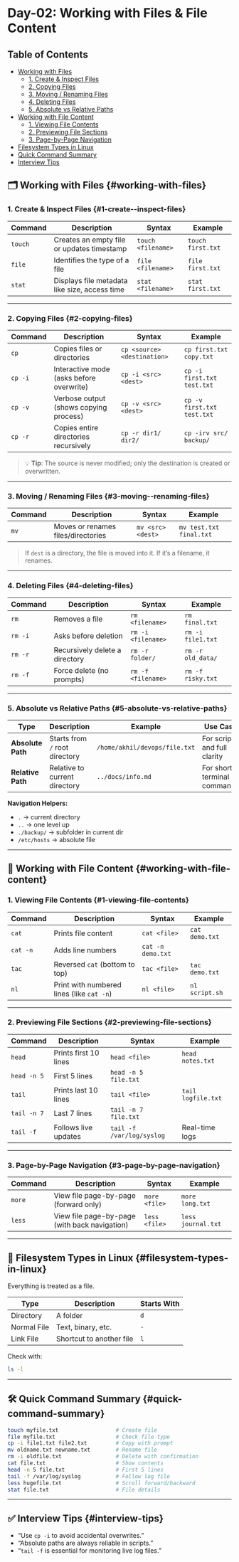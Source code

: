 # Day-02: Working with Files & File Content

## Table of Contents

- [Working with Files](#working-with-files)
  - [1. Create & Inspect Files](#1-create--inspect-files)
  - [2. Copying Files](#2-copying-files)
  - [3. Moving / Renaming Files](#3-moving---renaming-files)
  - [4. Deleting Files](#4-deleting-files)
  - [5. Absolute vs Relative Paths](#5-absolute-vs-relative-paths)
- [Working with File Content](#working-with-file-content)
  - [1. Viewing File Contents](#1-viewing-file-contents)
  - [2. Previewing File Sections](#2-previewing-file-sections)
  - [3. Page-by-Page Navigation](#3-page-by-page-navigation)
- [Filesystem Types in Linux](#filesystem-types-in-linux)
- [Quick Command Summary](#quick-command-summary)
- [Interview Tips](#interview-tips)

## 🗂️ Working with Files {#working-with-files}

### 1. Create & Inspect Files {#1-create--inspect-files}

| Command | Description                                   | Syntax             | Example           |
| ------- | --------------------------------------------- | ------------------ | ----------------- |
| `touch` | Creates an empty file or updates timestamp    | `touch <filename>` | `touch first.txt` |
| `file`  | Identifies the type of a file                 | `file <filename>`  | `file first.txt`  |
| `stat`  | Displays file metadata like size, access time | `stat <filename>`  | `stat first.txt`  |

---

### 2. Copying Files {#2-copying-files}

| Command | Description                              | Syntax                      | Example                    |
| ------- | ---------------------------------------- | --------------------------- | -------------------------- |
| `cp`    | Copies files or directories              | `cp <source> <destination>` | `cp first.txt copy.txt`    |
| `cp -i` | Interactive mode (asks before overwrite) | `cp -i <src> <dest>`        | `cp -i first.txt test.txt` |
| `cp -v` | Verbose output (shows copying process)   | `cp -v <src> <dest>`        | `cp -v first.txt test.txt` |
| `cp -r` | Copies entire directories recursively    | `cp -r dir1/ dir2/`         | `cp -irv src/ backup/`     |

> 💡 **Tip**: The source is never modified; only the destination is created or overwritten.

---

### 3. Moving / Renaming Files {#3-moving--renaming-files}

| Command | Description                        | Syntax            | Example                 |
| ------- | ---------------------------------- | ----------------- | ----------------------- |
| `mv`    | Moves or renames files/directories | `mv <src> <dest>` | `mv test.txt final.txt` |

> If `dest` is a directory, the file is moved into it. If it’s a filename, it renames.

---

### 4. Deleting Files {#4-deleting-files}

| Command | Description                    | Syntax             | Example           |
| ------- | ------------------------------ | ------------------ | ----------------- |
| `rm`    | Removes a file                 | `rm <filename>`    | `rm final.txt`    |
| `rm -i` | Asks before deletion           | `rm -i <filename>` | `rm -i file1.txt` |
| `rm -r` | Recursively delete a directory | `rm -r folder/`    | `rm -r old_data/` |
| `rm -f` | Force delete (no prompts)      | `rm -f <filename>` | `rm -f risky.txt` |

---

### 5. Absolute vs Relative Paths {#5-absolute-vs-relative-paths}

| Type              | Description                    | Example                  | Use Case                     |
| ----------------- | ------------------------------ | ------------------------ | ---------------------------- |
| **Absolute Path** | Starts from `/` root directory | `/home/akhil/devops/file.txt` | For scripts and full clarity |
| **Relative Path** | Relative to current directory  | `../docs/info.md`        | For short terminal commands  |

**Navigation Helpers:**

- `.` → current directory
- `..` → one level up
- `./backup/` → subfolder in current dir
- `/etc/hosts` → absolute file

---

## 📑 Working with File Content {#working-with-file-content}

### 1. Viewing File Contents {#1-viewing-file-contents}

| Command  | Description                               | Syntax            | Example        |
| -------- | ----------------------------------------- | ----------------- | -------------- |
| `cat`    | Prints file content                       | `cat <file>`      | `cat demo.txt` |
| `cat -n` | Adds line numbers                         | `cat -n demo.txt` |                |
| `tac`    | Reversed `cat` (bottom to top)            | `tac <file>`      | `tac demo.txt` |
| `nl`     | Print with numbered lines (like `cat -n`) | `nl <file>`       | `nl script.sh` |

---

### 2. Previewing File Sections {#2-previewing-file-sections}

| Command     | Description           | Syntax                    | Example            |
| ----------- | --------------------- | ------------------------- | ------------------ |
| `head`      | Prints first 10 lines | `head <file>`             | `head notes.txt`   |
| `head -n 5` | First 5 lines         | `head -n 5 file.txt`      |                    |
| `tail`      | Prints last 10 lines  | `tail <file>`             | `tail logfile.txt` |
| `tail -n 7` | Last 7 lines          | `tail -n 7 file.txt`      |                    |
| `tail -f`   | Follows live updates  | `tail -f /var/log/syslog` | Real-time logs     |

---

### 3. Page-by-Page Navigation {#3-page-by-page-navigation}

| Command | Description                                   | Syntax        | Example            |
| ------- | --------------------------------------------- | ------------- | ------------------ |
| `more`  | View file page-by-page (forward only)         | `more <file>` | `more long.txt`    |
| `less`  | View file page-by-page (with back navigation) | `less <file>` | `less journal.txt` |

---

## 🧠 Filesystem Types in Linux {#filesystem-types-in-linux}

Everything is treated as a file.

| Type        | Description              | Starts With |
| ----------- | ------------------------ | ----------- |
| Directory   | A folder                 | `d`         |
| Normal File | Text, binary, etc.       | `-`         |
| Link File   | Shortcut to another file | `l`         |

Check with:

```bash
ls -l
```

---

## 🛠️ Quick Command Summary {#quick-command-summary}

```bash
touch myfile.txt                  # Create file  
file myfile.txt                   # Check file type  
cp -i file1.txt file2.txt         # Copy with prompt  
mv oldname.txt newname.txt        # Rename file  
rm -i oldfile.txt                 # Delete with confirmation  
cat file.txt                      # Show contents  
head -n 5 file.txt                # First 5 lines  
tail -f /var/log/syslog           # Follow log file  
less hugefile.txt                 # Scroll forward/backward  
stat file.txt                     # File details  
```

---

## ✅ Interview Tips {#interview-tips}

- “Use `cp -i` to avoid accidental overwrites.”
- “Absolute paths are always reliable in scripts.”
- “`tail -f` is essential for monitoring live log files.”
